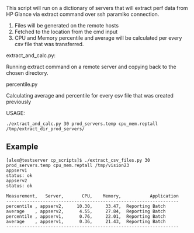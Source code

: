 <snippet>
  <content><![CDATA[
${1:Project Name}

This script will run on a dictionary of servers that will extract perf data from HP Glance via extract command over ssh paramiko connection.

1. Files will be generated on the remote hosts
2. Fetched to the location from the cmd input
3. CPU and Memory percentile and average will be calculated per every csv file that was transferred.

extract_and_calc.py:

Running extract command on a remote server and copying back to the chosen directory.

percentile.py

Calculating  average and percentile for every csv file that was created previously 

USAGE:
```
./extract_and_calc.py 30 prod_servers.temp cpu_mem.reptall /tmp/extract_dir_prod_servers/
```

## Example

```
[alex@testserver cp_scripts]$ ./extract_csv_files.py 30 prod_servers.temp cpu_mem.reptall /tmp/vision23
appserv1
status: ok
appserv2
status: ok

Measurement,   Server,       CPU,    Memory,           Application
------------------------------------------------------------------
percentile , appserv2,     10.30,     33.47,  Reporting Batch
average    , appserv2,      4.55,     27.84,  Reporting Batch
percentile , appserv1,      0.76,     22.01,  Reporting Batch
average    , appserv1,      0.36,     21.43,  Reporting Batch
------------------------------------------------------------------
```
></content>
</snippet>
